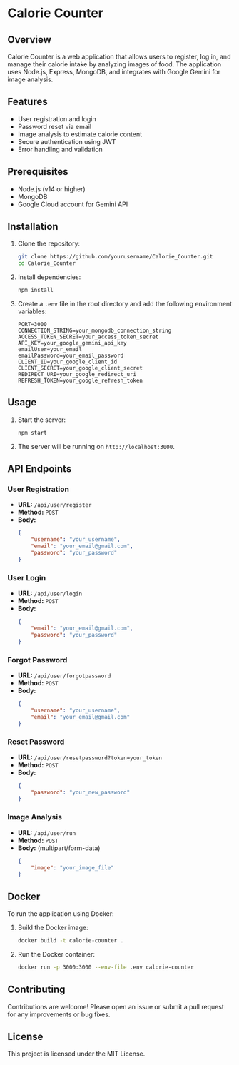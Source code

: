 # Calorie Counter

## Overview

Calorie Counter is a web application that allows users to register, log in, and manage their calorie intake by analyzing images of food. The application uses Node.js, Express, MongoDB, and integrates with Google Gemini for image analysis.

## Features

- User registration and login
- Password reset via email
- Image analysis to estimate calorie content
- Secure authentication using JWT
- Error handling and validation

## Prerequisites

- Node.js (v14 or higher)
- MongoDB
- Google Cloud account for Gemini API

## Installation

1. Clone the repository:
    ```sh
    git clone https://github.com/yourusername/Calorie_Counter.git
    cd Calorie_Counter
    ```

2. Install dependencies:
    ```sh
    npm install
    ```

3. Create a `.env` file in the root directory and add the following environment variables:
    ```plaintext
    PORT=3000
    CONNECTION_STRING=your_mongodb_connection_string
    ACCESS_TOKEN_SECRET=your_access_token_secret
    API_KEY=your_google_gemini_api_key
    emailUser=your_email
    emailPassword=your_email_password
    CLIENT_ID=your_google_client_id
    CLIENT_SECRET=your_google_client_secret
    REDIRECT_URI=your_google_redirect_uri
    REFRESH_TOKEN=your_google_refresh_token
    ```

## Usage

1. Start the server:
    ```sh
    npm start
    ```

2. The server will be running on `http://localhost:3000`.

## API Endpoints

### User Registration

- **URL:** `/api/user/register`
- **Method:** `POST`
- **Body:**
    ```json
    {
        "username": "your_username",
        "email": "your_email@gmail.com",
        "password": "your_password"
    }
    ```

### User Login

- **URL:** `/api/user/login`
- **Method:** `POST`
- **Body:**
    ```json
    {
        "email": "your_email@gmail.com",
        "password": "your_password"
    }
    ```

### Forgot Password

- **URL:** `/api/user/forgotpassword`
- **Method:** `POST`
- **Body:**
    ```json
    {
        "username": "your_username",
        "email": "your_email@gmail.com"
    }
    ```

### Reset Password

- **URL:** `/api/user/resetpassword?token=your_token`
- **Method:** `POST`
- **Body:**
    ```json
    {
        "password": "your_new_password"
    }
    ```

### Image Analysis

- **URL:** `/api/user/run`
- **Method:** `POST`
- **Body:** (multipart/form-data)
    ```json
    {
        "image": "your_image_file"
    }
    ```

## Docker

To run the application using Docker:

1. Build the Docker image:
    ```sh
    docker build -t calorie-counter .
    ```

2. Run the Docker container:
    ```sh
    docker run -p 3000:3000 --env-file .env calorie-counter
    ```

## Contributing

Contributions are welcome! Please open an issue or submit a pull request for any improvements or bug fixes.

## License

This project is licensed under the MIT License.
